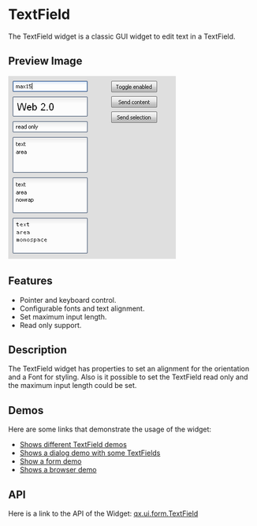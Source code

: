 TextField
=========

The TextField widget is a classic GUI widget to edit text in a TextField.

Preview Image
-------------

![TextField](textfield.png)

Features
--------

-   Pointer and keyboard control.
-   Configurable fonts and text alignment.
-   Set maximum input length.
-   Read only support.

Description
-----------

The TextField widget has properties to set an alignment for the orientation and a Font for styling. Also is it possible to set the TextField read only and the maximum input length could be set.

Demos
-----

Here are some links that demonstrate the usage of the widget:

-   [Shows different TextField demos](http://www.qooxdoo.org/devel/demobrowser/#widget~TextField.html)
-   [Shows a dialog demo with some TextFields](http://www.qooxdoo.org/devel/demobrowser/#showcase~Dialog.html)
-   [Show a form demo](http://www.qooxdoo.org/devel/demobrowser/#showcase~Form.html)
-   [Shows a browser demo](http://www.qooxdoo.org/devel/demobrowser/#showcase~Browser.html)

API
---

Here is a link to the API of the Widget:
[qx.ui.form.TextField](http://www.qooxdoo.org/devel/api/#qx.ui.form.TextField)

